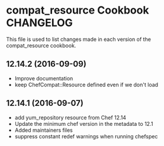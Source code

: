 # compat_resource Cookbook CHANGELOG
This file is used to list changes made in each version of the compat_resource cookbook.

## 12.14.2 (2016-09-09)

- Improve documentation
- keep ChefCompat::Resource defined even if we don't load

## 12.14.1 (2016-09-07)

- add yum_repository resource from Chef 12.14
- Update the minimum chef version in the metadata to 12.1
- Added maintainers files
- suppress constant redef warnings when running chefspec

